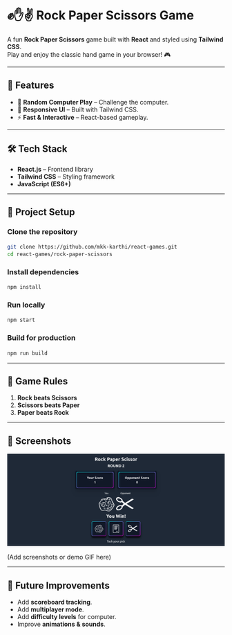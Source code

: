# ✊✋✌️ Rock Paper Scissors Game

A fun **Rock Paper Scissors** game built with **React** and styled using **Tailwind CSS**.  
Play and enjoy the classic hand game in your browser! 🎮  

---

## 🚀 Features
- 🎲 **Random Computer Play** – Challenge the computer.  
- 🎨 **Responsive UI** – Built with Tailwind CSS.  
- ⚡ **Fast & Interactive** – React-based gameplay.  

---

## 🛠️ Tech Stack
- **React.js** – Frontend library  
- **Tailwind CSS** – Styling framework  
- **JavaScript (ES6+)**  

---

## 📂 Project Setup

### Clone the repository
```bash
git clone https://github.com/mkk-karthi/react-games.git
cd react-games/rock-paper-scissors
````

### Install dependencies

```bash
npm install
```

### Run locally

```bash
npm start
```

### Build for production

```bash
npm run build
```

---

## 🎯 Game Rules

1. **Rock beats Scissors**
2. **Scissors beats Paper**
3. **Paper beats Rock**

---

## 📸 Screenshots

<p align="center">
<img src="https://raw.githubusercontent.com/mkk-karthi/react-games/master/rock-paper-scissors/public/Screenshot.png" alt="Rock Paper Scissors (screenshot)">
</p>
(Add screenshots or demo GIF here)

---

## 📝 Future Improvements

* Add **scoreboard tracking**.
* Add **multiplayer mode**.
* Add **difficulty levels** for computer.
* Improve **animations & sounds**.
